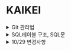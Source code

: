 # KAIKEI

<details>
<summary>Git 관리법</summary>
<div markdown="1">
<h3>master <-- Branch(Commit)</h3>

PPT참조

<h3>master --> Branch (Rebase) 하는법</h3>

Spring --> Window --> Show view --> other --> git Repositories 추가

git Repositories --> TeamSpring_src --> Branches --> Local --> (자신의 Branch ) --> Rebase
  --> Remote Tracking --> origin/master --> Rebase
</div>
</details>

<details>
<summary>SQL테이블 구조, SQL문</summary>
<div markdown="1">
<img src="https://user-images.githubusercontent.com/54826450/67837236-ef673b00-fb31-11e9-8493-c95b94855613.PNG">
</div>
</details>

<details>
<summary>10/29 변경사항</summary>
<div markdown="1">
  <h3>src -> main -> webapp -> WEB-INF -> spring -> root-context.xml userMapper밑에 추가</h3>
  
    <bean id="statementMapper" class="org.mybatis.spring.mapper.MapperFactoryBean">
       <property name="mapperInterface" value="com.ts.kaikei.dao.StatementDAO" />
       <property name="sqlSessionTemplate" ref="sqlSession" />
    </bean>
    
    <bean id="customerMapper" class="org.mybatis.spring.mapper.MapperFactoryBean">
       <property name="mapperInterface" value="com.ts.kaikei.dao.CustomerDAO" />
       <property name="sqlSessionTemplate" ref="sqlSession" />
    </bean>
    
    <bean id="accountMapper" class="org.mybatis.spring.mapper.MapperFactoryBean">
       <property name="mapperInterface" value="com.ts.kaikei.dao.AccountDAO" />
       <property name="sqlSessionTemplate" ref="sqlSession" />
    </bean>
    
    <bean id="companyMapper" class="org.mybatis.spring.mapper.MapperFactoryBean">
       <property name="mapperInterface" value="com.ts.kaikei.dao.CompanyDAO" />
       <property name="sqlSessionTemplate" ref="sqlSession" />
    </bean>

</div>
</details>
